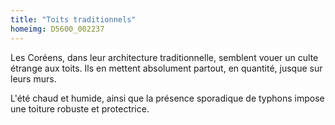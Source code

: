 ```yaml
---
title: "Toits traditionnels"
homeimg: D5600_002237
---
```

Les Coréens, dans leur architecture traditionnelle, semblent vouer un culte étrange aux toits. Ils en mettent absolument
partout, en quantité, jusque sur leurs murs.

L'été chaud et humide, ainsi que la présence sporadique de typhons impose une toiture robuste et protectrice.